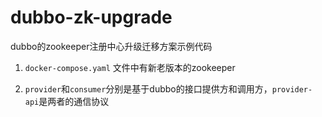 # dubbo-zk-upgrade

dubbo的zookeeper注册中心升级迁移方案示例代码

1. `docker-compose.yaml` 文件中有新老版本的zookeeper

2. `provider`和`consumer`分别是基于dubbo的接口提供方和调用方，`provider-api`是两者的通信协议


